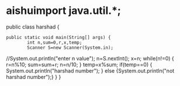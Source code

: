 # aishuimport java.util.*;

public class harshad {

    public static void main(String[] args) {
            int n,sum=0,r,x,temp;
            Scanner S=new Scanner(System.in);
//System.out.println("enter n value");
n=S.nextInt();
x=n;
while(n!=0)
{
    r=n%10;
    sum=sum+r;
    n=n/10;
    }
    temp=x%sum;
    if(temp==0)
    {
        System.out.println("harshad number");
    }
    else
    {System.out.println("not harshad number");}
    }
    }
